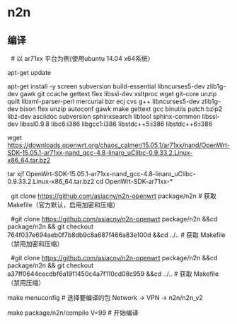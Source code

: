 # n2n
编译
---

   # 以 ar71xx 平台为例(使用ubuntu 14.04 x64系统）
   
   apt-get update
  
   apt-get install -y screen subversion build-essential libncurses5-dev zlib1g-dev gawk git ccache gettext flex libssl-dev xsltproc wget git-core unzip quilt libxml-parser-perl mercurial bzr ecj cvs g++ libncurses5-dev zlib1g-dev bison flex unzip autoconf gawk make gettext gcc binutils patch bzip2 libz-dev asciidoc subversion sphinxsearch libtool sphinx-common libssl-dev libssl0.9.8 libc6:i386 libgcc1:i386 libstdc++5:i386 libstdc++6:i386
   
   wget https://downloads.openwrt.org/chaos_calmer/15.05.1/ar71xx/nand/OpenWrt-SDK-15.05.1-ar71xx-nand_gcc-4.8-linaro_uClibc-0.9.33.2.Linux-x86_64.tar.bz2
   
   tar xjf OpenWrt-SDK-15.05.1-ar71xx-nand_gcc-4.8-linaro_uClibc-0.9.33.2.Linux-x86_64.tar.bz2
cd OpenWrt-SDK-ar71xx-*

   git clone https://github.com/asiacny/n2n-openwrt package/n2n # 获取 Makefile（官方默认，启用加密和压缩）
   
   #git clone https://github.com/asiacny/n2n-openwrt package/n2n &&cd package/n2n && git checkout 764f037e694aeb0f7b8db9c8a687f466a83e100d &&cd ../.. # 获取 Makefile（禁用加密和压缩）
   
   #git clone https://github.com/asiacny/n2n-openwrt package/n2n &&cd package/n2n && git checkout a37ff0644cecdbf6a19f1450c4a7f110cd08c959 &&cd ../.. # 获取 Makefile（禁用压缩）

   make menuconfig # 选择要编译的包 Network -> VPN -> n2n/n2n_v2

   make package/n2n/compile V=99     # 开始编译
 

